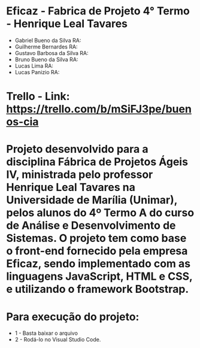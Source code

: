 # Eficaz - Fabrica de Projeto 4° Termo - Henrique Leal Tavares

- Gabriel Bueno da Silva RA:
- Guilherme Bernardes RA:
- Gustavo Barbosa da Silva RA:
- Bruno Bueno da Silva RA:
- Lucas Lima RA:
- Lucas Panizio RA:

# Trello - Link: https://trello.com/b/mSiFJ3pe/buenos-cia

# Projeto desenvolvido para a disciplina Fábrica de Projetos Ágeis IV, ministrada pelo professor Henrique Leal Tavares na Universidade de Marília (Unimar), pelos alunos do 4º Termo A do curso de Análise e Desenvolvimento de Sistemas. O projeto tem como base o front-end fornecido pela empresa Eficaz, sendo implementado com as linguagens JavaScript, HTML e CSS, e utilizando o framework Bootstrap. 

# Para execução do projeto: 
- 1 - Basta baixar o arquivo
- 2 - Rodá-lo no Visual Studio Code.
